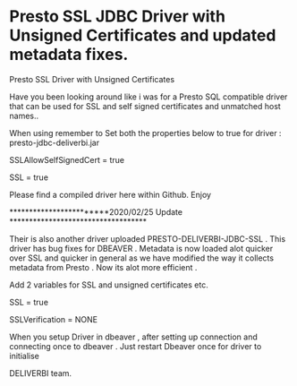 # Presto SSL JDBC Driver with Unsigned Certificates and updated metadata fixes.
Presto SSL Driver with Unsigned Certificates

Have you been looking around like i was for a Presto SQL compatible driver that can be used for SSL and self signed certificates and unmatched host names..

When using remember to Set both the properties below to true for driver : presto-jdbc-deliverbi.jar

SSLAllowSelfSignedCert = true

SSL = true

Please find a compiled driver here within Github. Enjoy

************************2020/02/25 Update ***********************************

Their is also another driver uploaded PRESTO-DELIVERBI-JDBC-SSL . This driver has bug fixes for DBEAVER . Metadata is now loaded alot quicker over SSL and quicker in general as we have modified the way it collects metadata from Presto . Now its alot more efficient . 

Add 2 variables for SSL and unsigned certificates etc.

SSL = true

SSLVerification = NONE

When you setup Driver in dbeaver , after setting up connection and connecting once to dbeaver . Just restart Dbeaver once for driver to initialise


DELIVERBI team.
